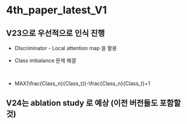 # 4th_paper_latest_V1

## V23으로 우선적으로 인식 진행
* DIscriminator - Local attention map 을 활용

* Class imbalance 문제 해결
<br/>


* MAX(\frac{Class_n}{Class_t})-\frac{Class_n}{Class_t}+1

				

## V24는 ablation study 로 예상 (이전 버전들도 포함할 것)
